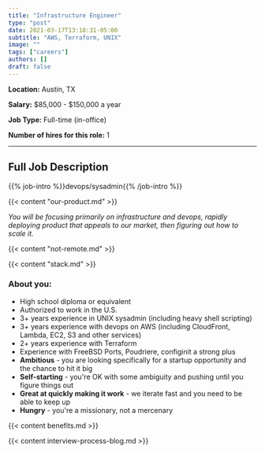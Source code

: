 ```yaml
---
title: "Infrastructure Engineer"
type: "post"
date: 2021-03-17T13:18:31-05:00
subtitle: "AWS, Terraform, UNIX"
image: ""
tags: ["careers"]
authors: []
draft: false
---
```


**Location:** Austin, TX

**Salary:** $85,000 - $150,000 a year

**Job Type:** Full-time (in-office)

**Number of hires for this role:** 1

---

## Full Job Description

{{% job-intro %}}devops/sysadmin{{% /job-intro %}}

{{< content "our-product.md" >}}

*You will be focusing primarily on infrastructure and devops, rapidly deploying product that appeals to our market, then figuring out how to scale it.*

{{< content "not-remote.md" >}}

{{< content "stack.md" >}}

### About you:
- High school diploma or equivalent
- Authorized to work in the U.S.
- 3+ years experience in UNIX sysadmin (including heavy shell scripting)
- 3+ years experience with devops on AWS (including CloudFront, Lambda, EC2, S3 and other services)
- 2+ years experience with Terraform
- Experience with FreeBSD Ports, Poudriere, configinit a strong plus
- **Ambitious** - you are looking specifically for a startup opportunity and the chance to hit it big
- **Self-starting** - you're OK with some ambiguity and pushing until you figure things out
- **Great at quickly making it work** - we iterate fast and you need to be able to keep up
- **Hungry** - you're a missionary, not a mercenary

{{< content benefits.md >}}

{{< content interview-process-blog.md >}}
